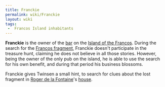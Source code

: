 ```yaml
---
title: Franckie
permalink: wiki/Franckie
layout: wiki
tags:
 -  Francos Island inhabitants
---
```


**Franckie** is the owner of the [bar](Franckie's "wikilink") on the
[Island of the Francos](Island_of_the_Francos "wikilink"). During the
search for the [Francos fragment](Francos_fragment "wikilink"), Franckie
doesn't participate in the treasure hunt, claiming he does not believe
in all those stories. However, being the owner of the only pub on the
island, he is able to use the search for his own benefit, and during
that period his business blossoms.

Franckie gives Twinsen a small hint, to search for clues about the lost
fragment in [Roger de la Fontaine](Roger_de_la_Fontaine "wikilink")'s
[house](Roger_de_la_Fontaine's_house "wikilink").
